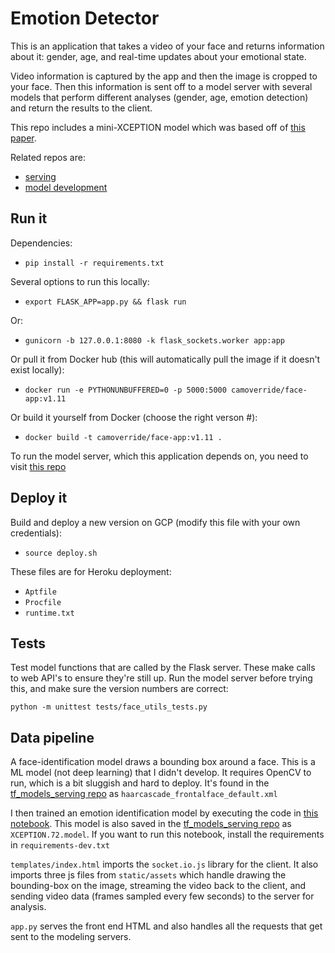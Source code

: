 # Emotion Detector

This is an application that takes a video of your face and returns information about it: gender, age, and real-time updates about your emotional state.

Video information is captured by the app and then the image is cropped to your face. Then this information is sent off to a model server with several models that perform different analyses (gender, age, emotion detection) and return the results to the client.

This repo includes a mini-XCEPTION model which was based off of [this paper](https://arxiv.org/pdf/1710.07557.pdf).

Related repos are:

- [serving](https://github.com/camoverride/tf_models_serving)
- [model development](https://github.com/camoverride/notebooks/blob/master/notebooks/Emotion_Detection_Transfer_Learning_v2.ipynb)


## Run it

Dependencies:

- `pip install -r requirements.txt`

Several options to run this locally:

- `export FLASK_APP=app.py && flask run`

Or:

- `gunicorn -b 127.0.0.1:8080 -k flask_sockets.worker app:app`

Or pull it from Docker hub (this will automatically pull the image if it doesn't exist locally):

- `docker run -e PYTHONUNBUFFERED=0 -p 5000:5000 camoverride/face-app:v1.11`

Or build it yourself from Docker (choose the right verson #):

- `docker build -t camoverride/face-app:v1.11 .`

To run the model server, which this application depends on, you need to visit [this repo](https://github.com/camoverride/tf_models_serving)


## Deploy it

Build and deploy a new version on GCP (modify this file with your own credentials):

- `source deploy.sh`

These files are for Heroku deployment:

- `Aptfile`
- `Procfile`
- `runtime.txt`


## Tests

Test model functions that are called by the Flask server. These make calls to web API's to ensure they're still up. Run the model server before trying this, and make sure the version numbers are correct:

`python -m unittest tests/face_utils_tests.py`


## Data pipeline

A face-identification model draws a bounding box around a face. This is a ML model (not deep learning) that I didn't develop. It requires OpenCV to run, which is a bit sluggish and hard to deploy. It's found in the [tf_models_serving repo](https://github.com/camoverride/tf_models_serving) as `haarcascade_frontalface_default.xml`

I then trained an emotion identification model by executing the code in [this notebook](https://github.com/camoverride/notebooks/blob/master/notebooks/Emotion_Detection_Transfer_Learning_v2.ipynb). This model is also saved in the [tf_models_serving repo](https://github.com/camoverride/tf_models_serving) as `XCEPTION.72.model`. If you want to run this notebook, install the requirements in `requirements-dev.txt`

`templates/index.html` imports the `socket.io.js` library for the client. It also imports three js files from `static/assets` which handle drawing the bounding-box on the image, streaming the video back to the client, and sending video data (frames sampled every few seconds) to the server for analysis.

`app.py` serves the front end HTML and also handles all the requests that get sent to the modeling servers.
